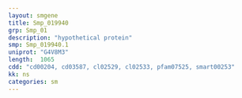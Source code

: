 ```yaml
---
layout: smgene
title: Smp_019940
grp: Smp_01
description: "hypothetical protein"
smp: Smp_019940.1
uniprot: "G4V8M3"
length:  1065
cdd: "cd00204, cd03587, cl02529, cl02533, pfam07525, smart00253"
kk: ns
categories: sm
---
```

